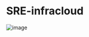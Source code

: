 # SRE-infracloud

![image](https://user-images.githubusercontent.com/59804934/123420502-3e03fb80-d5d9-11eb-9bb9-7b7113bd57a2.png)
